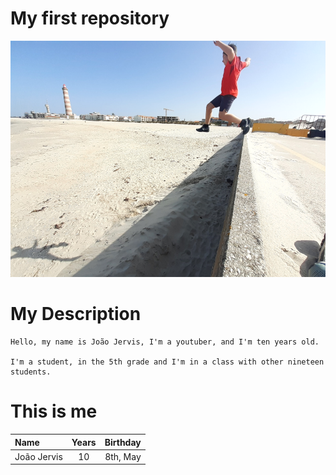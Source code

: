 # My first repository

![](salto_radical_foto.png)

# My Description
    Hello, my name is João Jervis, I'm a youtuber, and I'm ten years old.
    
    I'm a student, in the 5th grade and I'm in a class with other nineteen students.

# This is me

| Name        | Years       | Birthday      |
| :---        |    :----:   |          ---: |
| João Jervis | 10          | 8th, May      |
